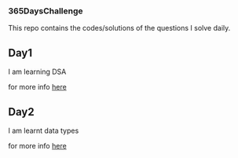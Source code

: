 ### 365DaysChallenge
This repo contains the codes/solutions of the questions I solve daily.


## Day1

I am learning DSA 

for more info [here](Day1/Day1.md)




## Day2

I am learnt data types


for more info [here](Day2/Day2.md)
